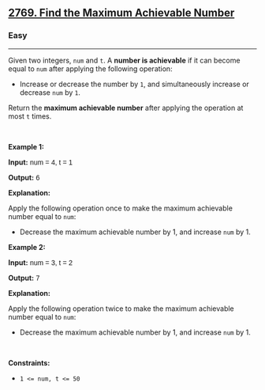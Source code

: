 <h2><a href="https://leetcode.com/problems/find-the-maximum-achievable-number/">2769. Find the Maximum Achievable Number</a></h2><h3>Easy</h3><hr><div><p>Given two integers, <code style="font-family: monospace, Bangla728, sans-serif;">num</code> and <code style="font-family: monospace, Bangla728, sans-serif;">t</code>. A <strong>number is achievable</strong> if it can become equal to <code style="font-family: monospace, Bangla728, sans-serif;">num</code> after applying the following operation:</p>

<ul>
	<li>Increase or decrease the number by <code style="font-family: monospace, Bangla728, sans-serif;">1</code>, and simultaneously increase or decrease <code style="font-family: monospace, Bangla728, sans-serif;">num</code> by <code style="font-family: monospace, Bangla728, sans-serif;">1</code>.</li>
</ul>

<p>Return the <strong>maximum achievable number</strong> after applying the operation at most <code style="font-family: monospace, Bangla728, sans-serif;">t</code> times.</p>

<p>&nbsp;</p>
<p><strong class="example">Example 1:</strong></p>

<div class="example-block">
<p><strong>Input:</strong> <span class="example-io" style="font-family: Menlo, Bangla728, sans-serif;">num = 4, t = 1</span></p>

<p><strong>Output:</strong> <span class="example-io" style="font-family: Menlo, Bangla728, sans-serif;">6</span></p>

<p><strong>Explanation:</strong></p>

<p>Apply the following operation once to make the maximum achievable number equal to <code style="font-family: monospace, Bangla728, sans-serif;">num</code>:</p>

<ul>
	<li>Decrease the maximum achievable number by 1, and increase <code style="font-family: monospace, Bangla728, sans-serif;">num</code> by 1.</li>
</ul>
</div>

<p><strong class="example">Example 2:</strong></p>

<div class="example-block">
<p><strong>Input:</strong> <span class="example-io" style="font-family: Menlo, Bangla728, sans-serif;">num = 3, t = 2</span></p>

<p><strong>Output:</strong> <span class="example-io" style="font-family: Menlo, Bangla728, sans-serif;">7</span></p>

<p><strong>Explanation:</strong></p>

<p>Apply the following operation twice to make the maximum achievable number equal to <code style="font-family: monospace, Bangla728, sans-serif;">num</code>:</p>

<ul>
	<li>Decrease the maximum achievable number by 1, and increase <code style="font-family: monospace, Bangla728, sans-serif;">num</code> by 1.</li>
</ul>
</div>

<p>&nbsp;</p>
<p><strong>Constraints:</strong></p>

<ul>
	<li><code style="font-family: monospace, Bangla728, sans-serif;">1 &lt;= num, t&nbsp;&lt;= 50</code></li>
</ul>
</div>